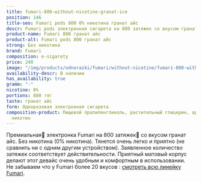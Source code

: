 ```yaml
---
title: fumari-800-without-nicotine-granat-ice
position: 146
title-seo: Fumari pods 800 0% никотина гранат айс
descr: Fumari pods электронная сигарета на 800 затяжек со вкусом гранат айс. Без никотина.
product-name: Fumari 800 гранат айс
product-alt: Fumari pods 800 гранат айс
strong: Без никотина
brand: Fumari
composition: e-sigarety
price: 240
image: "/img/products/odnorazki/fumari/without-nicotine/fumari-800-without-nicotine-granat-ice.png"
availability-descr: В наличии
has_availability: true
gramm: "-"
nicotine: 0%
portions: 800 тяг
taste: гранат айс
form: Одноразовая электронная сигарета
composition-product: Пищевой пропиленгликоль, растительный глицерин, ароматизатор,
  никотин
---
```


Премиальная🥇 электронка Fumari на 800 затяжек💨 со вкусом гранат айс. Без никотина (0% никотина). Тянется очень легко и приятно (не сравнить ни с одним другим устройством). Заявленное количество затяжек соответствует действительности. Приятный матовый корпус делают этот девайс очень удобным и комфортным в использовании.<br>
Не забываем что у Fumari более 20 вкусов : [смотреть всю линейку Fumari](/fumari).